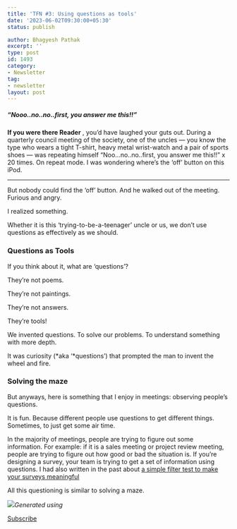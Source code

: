 ```yaml
---
title: 'TFN #3: Using questions as tools'
date: '2023-06-02T09:30:00+05:30'
status: publish

author: Bhagyesh Pathak
excerpt: ''
type: post
id: 1493
category:
- Newsletter
tag:
- newsletter
layout: post
---
```


##### “Nooo..no..no..first, you answer me this!!”

**If you were there Reader** , you’d have laughed your guts out. During a quarterly council meeting of the society, one of the uncles — you know the type who wears a tight T-shirt, heavy metal wrist-watch and a pair of sports shoes — was repeating himself “Noo…no..no..first, you answer me this!!” x 20 times. On repeat mode. I was wondering where’s the ‘off’ button on this iPod.

---

But nobody could find the ‘off’ button. And he walked out of the meeting. Furious and angry.

I realized something.

Whether it is this ‘trying-to-be-a-teenager’ uncle or us, we don’t use questions as effectively as we should.

### Questions as Tools

If you think about it, what are ‘questions’?

They’re not poems.

They’re not paintings.

They’re not answers.

They’re tools!

We invented questions. To solve our problems. To understand something with more depth.

It was curiosity (*aka ‘*questions’) that prompted the man to invent the wheel and fire.

### Solving the maze

But anyways, here is something that I enjoy in meetings: observing people’s questions.

It is fun. Because different people use questions to get different things. Sometimes, to just get some air time.

In the majority of meetings, people are trying to figure out some information. For example: if it is a sales meeting or project review meeting, people are trying to figure out how good or bad the situation is. If you’re designing a survey, your team is trying to get a set of information using questions. I had also written in the past about [a simple filter test to make your surveys meaningful](https://get.bhagyeshpathak.com/posts/bhagyeshpathak.com/a-simple-filter-test-to-make-your-surveys-meaningful)​

All this questioning is similar to solving a maze.

![](https://i0.wp.com/bhagyeshpathak.com/wp-content/uploads/2023/06/Untitled-design-7.png?resize=324%2C324&ssl=1)*Generated using*

[Subscribe](https://sisyphus-notes.ck.page/8a143eebbc)